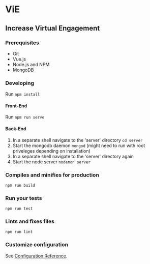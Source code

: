 # ViE

## Increase Virtual Engagement

### Prerequisites

- Git
- Vue.js
- Node.js and NPM
- MongoDB

### Developing

Run `npm install`

#### Front-End

Run `npm run serve` 

#### Back-End

1. In a separate shell navigate to the 'server' directory `cd server`
2. Start the mongodb daemon `mongod` (might need to run with root priveleges depending on installation)
3. In a separate shell navigate to the 'server' directory again
4. Start the node server `nodemon server`

### Compiles and minifies for production
```
npm run build
```

### Run your tests
```
npm run test
```

### Lints and fixes files
```
npm run lint
```

### Customize configuration
See [Configuration Reference](https://cli.vuejs.org/config/).
